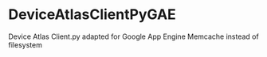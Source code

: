 DeviceAtlasClientPyGAE
======================

Device Atlas Client.py adapted for Google App Engine Memcache instead of filesystem
